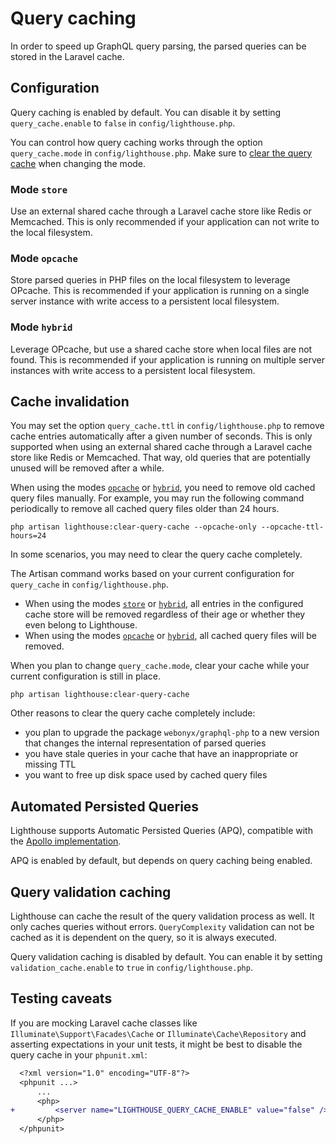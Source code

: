 # Query caching

In order to speed up GraphQL query parsing, the parsed queries can be stored in the Laravel cache.

## Configuration

Query caching is enabled by default.
You can disable it by setting `query_cache.enable` to `false` in `config/lighthouse.php`.

You can control how query caching works through the option `query_cache.mode` in `config/lighthouse.php`.
Make sure to [clear the query cache](#cache-invalidation) when changing the mode.

### Mode `store`

Use an external shared cache through a Laravel cache store like Redis or Memcached.
This is only recommended if your application can not write to the local filesystem.

### Mode `opcache`

Store parsed queries in PHP files on the local filesystem to leverage OPcache.
This is recommended if your application is running on a single server instance with write access to a persistent local filesystem.

### Mode `hybrid`

Leverage OPcache, but use a shared cache store when local files are not found.
This is recommended if your application is running on multiple server instances with write access to a persistent local filesystem.

## Cache invalidation

You may set the option `query_cache.ttl` in `config/lighthouse.php` to remove cache entries automatically after a given number of seconds.
This is only supported when using an external shared cache through a Laravel cache store like Redis or Memcached.
That way, old queries that are potentially unused will be removed after a while.

When using the modes [`opcache`](#mode-opcache) or [`hybrid`](#mode-hybrid), you need to remove old cached query files manually.
For example, you may run the following command periodically to remove all cached query files older than 24 hours.

```shell
php artisan lighthouse:clear-query-cache --opcache-only --opcache-ttl-hours=24
```

In some scenarios, you may need to clear the query cache completely.

The Artisan command works based on your current configuration for `query_cache` in `config/lighthouse.php`.

- When using the modes [`store`](#mode-store) or [`hybrid`](#mode-hybrid), all entries in the configured cache store will be removed regardless of their age or whether they even belong to Lighthouse.
- When using the modes [`opcache`](#mode-opcache) or [`hybrid`](#mode-hybrid), all cached query files will be removed.

When you plan to change `query_cache.mode`, clear your cache while your current configuration is still in place.

```shell
php artisan lighthouse:clear-query-cache
```

Other reasons to clear the query cache completely include:

- you plan to upgrade the package `webonyx/graphql-php` to a new version that changes the internal representation of parsed queries
- you have stale queries in your cache that have an inappropriate or missing TTL
- you want to free up disk space used by cached query files

## Automated Persisted Queries

Lighthouse supports Automatic Persisted Queries (APQ), compatible with the
[Apollo implementation](https://www.apollographql.com/docs/apollo-server/performance/apq).

APQ is enabled by default, but depends on query caching being enabled.

## Query validation caching

Lighthouse can cache the result of the query validation process as well.
It only caches queries without errors.
`QueryComplexity` validation can not be cached as it is dependent on the query, so it is always executed.

Query validation caching is disabled by default.
You can enable it by setting `validation_cache.enable` to `true` in `config/lighthouse.php`.

## Testing caveats

If you are mocking Laravel cache classes like `Illuminate\Support\Facades\Cache` or `Illuminate\Cache\Repository` and asserting expectations in your unit tests, it might be best to disable the query cache in your `phpunit.xml`:

```diff
  <?xml version="1.0" encoding="UTF-8"?>
  <phpunit ...>
      ...
      <php>
+         <server name="LIGHTHOUSE_QUERY_CACHE_ENABLE" value="false" />
      </php>
  </phpunit>
```
